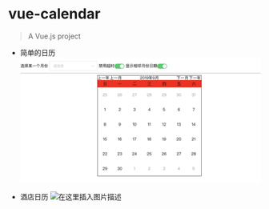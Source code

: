 # vue-calendar

> A Vue.js project

- 简单的日历
  ![在这里插入图片描述](https://github.com/liuxingzhijian1320/vue-calendar/blob/master/images/simple.jpg)

- 酒店日历
  ![在这里插入图片描述](https://github.com/liuxingzhijian1320/vue-calendar/blob/master/images/2222.jpg)
